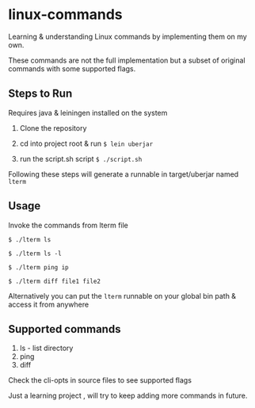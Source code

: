 # linux-commands

Learning & understanding Linux commands by implementing them on my own.

These commands are not the full implementation but a subset of original commands with some supported flags.

## Steps to Run

Requires java & leiningen installed on the system

1. Clone the repository

2. cd into project root & run ```$ lein uberjar ```

3. run the script.sh script ``` $ ./script.sh ```

Following these steps will generate a runnable in target/uberjar named `lterm`

## Usage

Invoke the commands from lterm file

    $ ./lterm ls
    
    $ ./lterm ls -l
    
    $ ./lterm ping ip
    
    $ ./lterm diff file1 file2

Alternatively you can put the `lterm` runnable on your global bin path & access it from anywhere

## Supported commands

1. ls - list directory
2. ping
3. diff


Check the cli-opts in source files to see supported flags

Just a learning project , will try to keep adding more commands in future.
